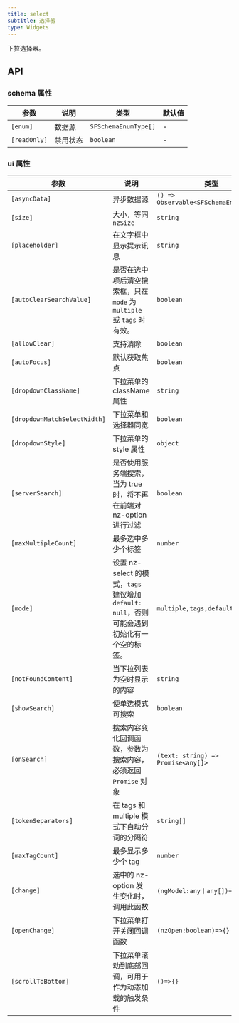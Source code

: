 ```yaml
---
title: select
subtitle: 选择器
type: Widgets
---
```


下拉选择器。

## API

### schema 属性

参数 | 说明 | 类型 | 默认值
----|------|-----|------
`[enum]` | 数据源 | `SFSchemaEnumType[]` | -
`[readOnly]` | 禁用状态  | `boolean` | -

### ui 属性

参数 | 说明 | 类型 | 默认值
----|------|-----|------
`[asyncData]` | 异步数据源 | `() => Observable<SFSchemaEnumType[]>` | -
`[size]` | 大小，等同 `nzSize` | `string` | -
`[placeholder]` | 在文字框中显示提示讯息 | `string` | -
`[autoClearSearchValue]` | 是否在选中项后清空搜索框，只在 `mode` 为 `multiple` 或 `tags` 时有效。 | `boolean` | `true`
`[allowClear]` | 支持清除 | `boolean` | `false`
`[autoFocus]` | 默认获取焦点 | `boolean` | `false`
`[dropdownClassName]` | 下拉菜单的 className 属性 | `string` | -
`[dropdownMatchSelectWidth]` | 下拉菜单和选择器同宽 | `boolean` | `true`
`[dropdownStyle]` | 下拉菜单的 style 属性 | `object` | -
`[serverSearch]` | 是否使用服务端搜索，当为 true 时，将不再在前端对 nz-option 进行过滤 | `boolean` | `false`
`[maxMultipleCount]` | 最多选中多少个标签| `number` | `Infinity`
`[mode]` | 设置 nz-select 的模式，`tags` 建议增加 `default: null`，否则可能会遇到初始化有一个空的标签。 | `multiple,tags,default` | `default`
`[notFoundContent]` | 当下拉列表为空时显示的内容 | `string` | -
`[showSearch]` | 使单选模式可搜索 | `boolean` | `false`
`[onSearch]` | 搜索内容变化回调函数，参数为搜索内容，必须返回 `Promise` 对象 | `(text: string) => Promise<any[]>` | -
`[tokenSeparators]` | 在 tags 和 multiple 模式下自动分词的分隔符 | `string[]` | `[]`
`[maxTagCount]` | 最多显示多少个 tag | `number` | -
`[change]` | 选中的 nz-option 发生变化时，调用此函数 | `(ngModel:any丨any[])=>{}` | -
`[openChange]` | 下拉菜单打开关闭回调函数 | `(nzOpen:boolean)=>{}` | -
`[scrollToBottom]` | 下拉菜单滚动到底部回调，可用于作为动态加载的触发条件 | `()=>{}` | -
